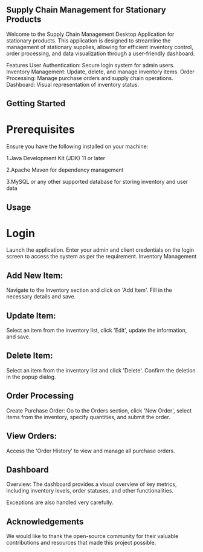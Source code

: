 ## Supply Chain Management for Stationary Products

Welcome to the Supply Chain Management Desktop Application for stationary products. This application is designed to streamline the management of stationary supplies, allowing for efficient inventory control, order processing, and data visualization through a user-friendly dashboard.

Features
User Authentication: Secure login system for admin users.
Inventory Management: Update, delete, and manage inventory items.
Order Processing: Manage purchase orders and supply chain operations.
Dashboard: Visual representation of inventory status.

## Getting Started

# Prerequisites
Ensure you have the following installed on your machine:

1.Java Development Kit (JDK) 11 or later

2.Apache Maven for dependency management

3.MySQL or any other supported database for storing inventory and user data

## Usage

# Login

Launch the application.
Enter your admin and client credentials on the login screen to access the system as per the requirement.
Inventory Management

## Add New Item:
Navigate to the Inventory section and click on 'Add Item'. Fill in the necessary details and save.

## Update Item:
Select an item from the inventory list, click 'Edit', update the information, and save.

## Delete Item:
Select an item from the inventory list and click 'Delete'. Confirm the deletion in the popup dialog.

## Order Processing
Create Purchase Order:
Go to the Orders section, click 'New Order', select items from the inventory, specify quantities, and submit the order.

## View Orders:
Access the 'Order History' to view and manage all purchase orders.

## Dashboard
Overview:
The dashboard provides a visual overview of key metrics, including inventory levels, order statuses, and other functionalities.

Exceptions are also handled very carefully.

## Acknowledgements
We would like to thank the open-source community for their valuable contributions and resources that made this project possible.

